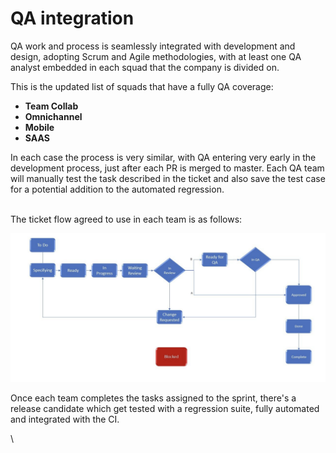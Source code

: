 # QA integration

QA work and process is seamlessly integrated with development and design, adopting Scrum and Agile methodologies, with at least one QA analyst embedded in each squad that the company is divided on.&#x20;

This is the updated list of squads that have a fully QA coverage:

* **Team Collab**
* **Omnichannel**
* **Mobile**
* **SAAS**

In each case the process is very similar, with QA entering very early in the development process, just after each PR is merged to master.  Each QA team will manually test the task described in the ticket and also save the test case for a potential addition to the automated regression.&#x20;

\
The ticket flow agreed to use in each team is as follows:

![](../../../../../.gitbook/assets/qa-flow.png)

Once each team completes the tasks assigned to the sprint, there's a release candidate which get tested with a regression suite, fully automated and integrated with the CI.&#x20;

\
